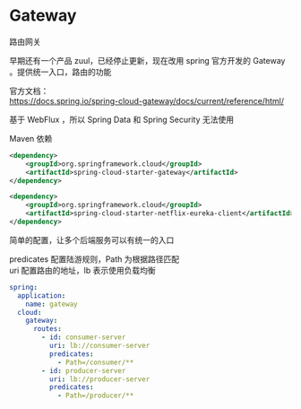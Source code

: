 # Gateway

路由网关

早期还有一个产品 zuul，已经停止更新，现在改用 spring 官方开发的 Gateway 。提供统一入口，路由的功能

官方文档：  
https://docs.spring.io/spring-cloud-gateway/docs/current/reference/html/

基于 WebFlux ，所以 Spring Data 和 Spring Security 无法使用

Maven 依赖

```xml
<dependency>
    <groupId>org.springframework.cloud</groupId>
    <artifactId>spring-cloud-starter-gateway</artifactId>
</dependency>

<dependency>
    <groupId>org.springframework.cloud</groupId>
    <artifactId>spring-cloud-starter-netflix-eureka-client</artifactId>
</dependency>
```

简单的配置，让多个后端服务可以有统一的入口

predicates 配置陆游规则，Path 为根据路径匹配  
uri 配置路由的地址，lb 表示使用负载均衡

```yml
spring:
  application:
    name: gateway
  cloud:
    gateway:
      routes:
        - id: consumer-server   
          uri: lb://consumer-server  
          predicates: 
            - Path=/consumer/**  
        - id: producer-server   
          uri: lb://producer-server  
          predicates: 
            - Path=/producer/**  
```